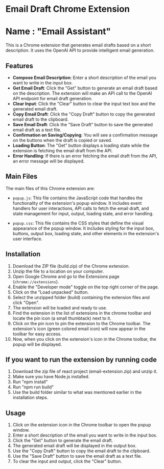 # Email Draft Chrome Extension

# Name : "Email Assistant"

This is a Chrome extension that generates email drafts based on a short description. It uses the OpenAI API to provide intelligent email generation.

## Features

- **Compose Email Description**: Enter a short description of the email you want to write in the input box.
- **Get Email Draft**: Click the "Get" button to generate an email draft based on the description. The extension will make an API call to the OpenAI API endpoint for email draft generation.
- **Clear Input**: Click the "Clear" button to clear the input text box and the generated email draft.
- **Copy Email Draft**: Click the "Copy Draft" button to copy the generated email draft to the clipboard.
- **Save Email Draft**: Click the "Save Draft" button to save the generated email draft as a text file.
- **Confirmation on Saving/Copying**: You will see a confirmation message on the buttons when the draft is copied or saved.
- **Loading Button**: The "Get" button displays a loading state while the extension is fetching the email draft from the API.
- **Error Handling**: If there is an error fetching the email draft from the API, an error message will be displayed.

## Main Files

The main files of this Chrome extension are:

- `popup.js`: This file contains the JavaScript code that handles the functionality of the extension's popup window. It includes event handlers for user interactions, API calls to fetch the email draft, and state management for input, output, loading state, and error handling.

- `popup.css`: This file contains the CSS styles that define the visual appearance of the popup window. It includes styling for the input box, buttons, output box, loading state, and other elements in the extension's user interface.

## Installation

1. Download the ZIP file (build.zip) of the Chrome extension.
2. Unzip the file to a location on your computer.
3. Open Google Chrome and go to the Extensions page (`chrome://extensions`).
4. Enable the "Developer mode" toggle on the top right corner of the page.
5. Click on the "Load unpacked" button.
6. Select the unzipped folder (build) containing the extension files and click "Open".
7. The extension will be loaded and ready to use.
8. Find the extension in the list of extensions in the chrome toolbar and locate the pin icon (a small thumbtack) next to it.
9. Click on the pin icon to pin the extension to the Chrome toolbar. The extension's icon (green colored email icon) will now appear in the toolbar for easy access.
10. Now, when you click on the extension's icon in the Chrome toolbar, the popup will be displayed. 

## If you want to run the extension by running code

1. Download the zip file of react project (email-extension.zip) and unzip it. 
2. Make sure you have Node.js installed. 
2. Run "npm install" 
3. Run "npm run build"
4. Use the build folder similar to what was mentioned earlier in the installation steps. 

## Usage

1. Click on the extension icon in the Chrome toolbar to open the popup window.
2. Enter a short description of the email you want to write in the input box.
3. Click the "Get" button to generate the email draft.
4. The generated email draft will be displayed in the output box.
5. Use the "Copy Draft" button to copy the email draft to the clipboard.
6. Use the "Save Draft" button to save the email draft as a text file.
7. To clear the input and output, click the "Clear" button.


